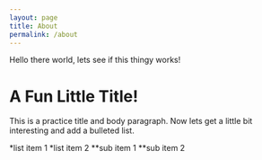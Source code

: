 ```yaml
---
layout: page
title: About
permalink: /about
---
```


Hello there world, lets see if this thingy works!

# A Fun Little Title!

This is a practice title and body paragraph. Now lets get a little bit interesting and add a bulleted list.

  *list item  1
  *list item 2
     **sub item 1
     **sub item 2

  


